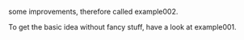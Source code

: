 some improvements, therefore called example002. 

To get the basic idea without fancy stuff, have a look at example001. 
